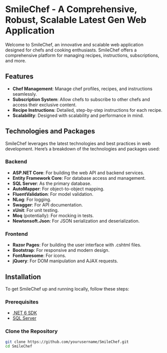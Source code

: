 # SmileChef - A Comprehensive, Robust, Scalable Latest Gen Web Application

Welcome to SmileChef, an innovative and scalable web application designed for chefs and cooking enthusiasts. SmileChef offers a comprehensive platform for managing recipes, instructions, subscriptions, and more.

## Features

- **Chef Management**: Manage chef profiles, recipes, and instructions seamlessly.
- **Subscription System**: Allow chefs to subscribe to other chefs and access their exclusive content.
- **Recipe Instructions**: Detailed, step-by-step instructions for each recipe.
- **Scalability**: Designed with scalability and performance in mind.

## Technologies and Packages

SmileChef leverages the latest technologies and best practices in web development. Here’s a breakdown of the technologies and packages used:

### Backend

- **ASP.NET Core**: For building the web API and backend services.
- **Entity Framework Core**: For database access and management.
- **SQL Server**: As the primary database.
- **AutoMapper**: For object-to-object mapping.
- **FluentValidation**: For model validation.
- **NLog**: For logging.
- **Swagger**: For API documentation.
- **xUnit**: For unit testing.
- **Moq** (potentially): For mocking in tests.
- **Newtonsoft.Json**: For JSON serialization and deserialization.

### Frontend

- **Razor Pages**: For building the user interface with .cshtml files.
- **Bootstrap**: For responsive and modern design.
- **FontAwesome**: For icons.
- **jQuery**: For DOM manipulation and AJAX requests.

## Installation

To get SmileChef up and running locally, follow these steps:

### Prerequisites

- [.NET 6 SDK](https://dotnet.microsoft.com/download/dotnet/6.0)
- [SQL Server](https://www.microsoft.com/en-us/sql-server/sql-server-downloads)

### Clone the Repository

```bash
git clone https://github.com/yourusername/SmileChef.git
cd SmileChef
